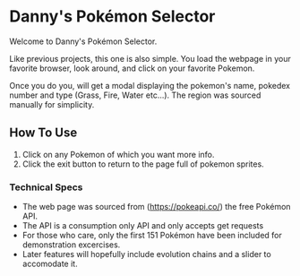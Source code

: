 # Danny's Pokémon Selector

Welcome to Danny's Pokémon Selector.

Like previous projects, this one is also simple. You load the webpage in your favorite browser,
look around, and click on your favorite Pokemon.

Once you do you, will get a modal displaying the pokemon's name, pokedex number and type
(Grass, Fire, Water etc...).  The region was sourced manually for simplicity.  

## How To Use 

1. Click on any Pokemon of which you want more info.
1. Click the exit button to return to the page full of pokemon sprites.

### Technical Specs 

- The web page was sourced from (https://pokeapi.co/) the free Pokémon API.
- The API is a consumption only API and only accepts get requests
- For those who care, only the first 151 Pokémon have been included for demonstration excercises.
- Later features will hopefully include evolution chains and a slider to accomodate it.
 
